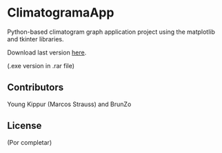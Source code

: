 # ClimatogramaApp
Python-based climatogram graph application project using the matplotlib and tkinter libraries.

Download last version [here](v2.0).

(.exe version in .rar file)

## Contributors

Young Kippur (Marcos Strauss) and BrunZo

## License
(Por completar)

